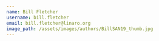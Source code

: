 ```yaml
---
name: Bill Fletcher
username: bill.fletcher
email: bill.fletcher@linaro.org
image_path: /assets/images/authors/BillSAN19_thumb.jpg
---
```


